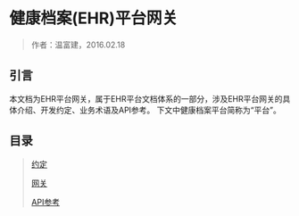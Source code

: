 健康档案(EHR)平台网关
====================

> 作者：温富建，2016.02.18

引言
---------------------

本文档为EHR平台网关，属于EHR平台文档体系的一部分，涉及EHR平台网关的具体介绍、开发约定、业务术语及API参考。
下文中健康档案平台简称为“平台”。


目录
---------------------

> [约定](convention/index.html)
>
> [网关](gateway/index.html)
>
> [API参考](api-reference/index.html)

